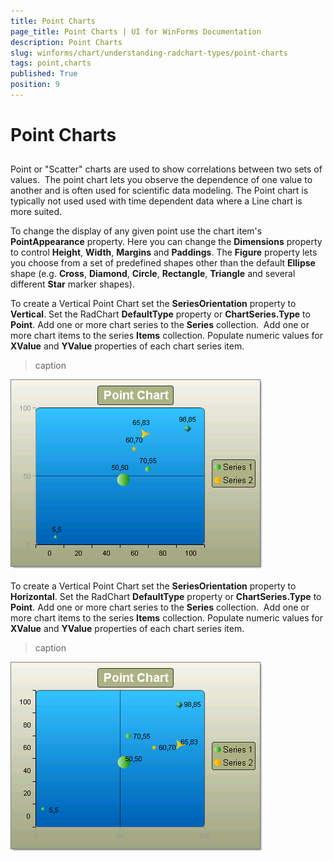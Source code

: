```yaml
---
title: Point Charts
page_title: Point Charts | UI for WinForms Documentation
description: Point Charts
slug: winforms/chart/understanding-radchart-types/point-charts
tags: point,charts
published: True
position: 9
---
```


# Point Charts



## 

Point or "Scatter" charts are used to show correlations between two sets of values.  The point chart lets you observe the dependence of one value to another and is often used for scientific data modeling. The Point chart is typically not used used with time dependent data where a Line chart is more suited. 

To change the display of any given point use the chart item's __PointAppearance__ property. Here you can change the __Dimensions__ property to control __Height__, __Width__, __Margins__ and __Paddings__. The __Figure__ property lets you choose from a set of predefined shapes other than the default __Ellipse__ shape (e.g. __Cross__, __Diamond__, __Circle__, __Rectangle__, __Triangle__ and several different __Star__ marker shapes).

To create a Vertical Point Chart set the __SeriesOrientation__ property to __Vertical__. Set the RadChart __DefaultType__ property or __ChartSeries.Type__ to __Point__. Add one or more chart series to the __Series__ collection.  Add one or more chart items to the series __Items__ collection. Populate numeric values for __XValue__ and __YValue__ properties of each chart series item.
>caption 

![chart-undestanding-radchart-types-point-charts 001](images/chart-undestanding-radchart-types-point-charts001.png)

To create a Vertical Point Chart set the __SeriesOrientation__ property to __Horizontal__. Set the RadChart __DefaultType__ property or __ChartSeries.Type__ to __Point__. Add one or more chart series to the __Series__ collection.  Add one or more chart items to the series __Items__ collection. Populate numeric values for __XValue__ and __YValue__ properties of each chart series item.
>caption 

![chart-undestanding-radchart-types-point-charts 002](images/chart-undestanding-radchart-types-point-charts002.png)
